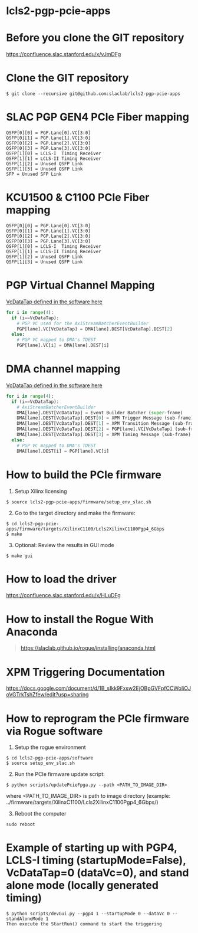 # lcls2-pgp-pcie-apps

<!--- ######################################################## -->

# Before you clone the GIT repository

https://confluence.slac.stanford.edu/x/vJmDFg

# Clone the GIT repository

```
$ git clone --recursive git@github.com:slaclab/lcls2-pgp-pcie-apps
```

<!--- ######################################################## -->

# SLAC PGP GEN4 PCIe Fiber mapping

```
QSFP[0][0] = PGP.Lane[0].VC[3:0]
QSFP[0][1] = PGP.Lane[1].VC[3:0]
QSFP[0][2] = PGP.Lane[2].VC[3:0]
QSFP[0][3] = PGP.Lane[3].VC[3:0]
QSFP[1][0] = LCLS-I  Timing Receiver
QSFP[1][1] = LCLS-II Timing Receiver
QSFP[1][2] = Unused QSFP Link
QSFP[1][3] = Unused QSFP Link
SFP = Unused SFP Link
```

<!--- ######################################################## -->

# KCU1500 & C1100 PCIe Fiber mapping

```
QSFP[0][0] = PGP.Lane[0].VC[3:0]
QSFP[0][1] = PGP.Lane[1].VC[3:0]
QSFP[0][2] = PGP.Lane[2].VC[3:0]
QSFP[0][3] = PGP.Lane[3].VC[3:0]
QSFP[1][0] = LCLS-I  Timing Receiver
QSFP[1][1] = LCLS-II Timing Receiver
QSFP[1][2] = Unused QSFP Link
QSFP[1][3] = Unused QSFP Link
```

<!--- ######################################################## -->

# PGP Virtual Channel Mapping

[VcDataTap defined in the software here](https://github.com/slaclab/lcls2-pgp-fw-lib/blob/master/python/lcls2_pgp_fw_lib/shared/_Application.py#L38)

```python
for i in range(4):
  if (i==VcDataTap):
    # PGP VC used for the AxiStreamBatcherEventBuilder
    PGP[lane].VC[VcDataTap] = DMA[lane].DEST[VcDataTap].DEST[2]
  else:
    # PGP VC mapped to DMA's TDEST
    PGP[lane].VC[i] = DMA[lane].DEST[i]
```

<!--- ######################################################## -->

# DMA channel mapping

[VcDataTap defined in the software here](https://github.com/slaclab/lcls2-pgp-fw-lib/blob/master/python/lcls2_pgp_fw_lib/shared/_Application.py#L38)

```python
for i in range(4):
  if (i==VcDataTap):
    # AxiStreamBatcherEventBuilder
    DMA[lane].DEST[VcDataTap] = Event Builder Batcher (super-frame)
    DMA[lane].DEST[VcDataTap].DEST[0] = XPM Trigger Message (sub-frame)
    DMA[lane].DEST[VcDataTap].DEST[1] = XPM Transition Message (sub-frame)
    DMA[lane].DEST[VcDataTap].DEST[2] = PGP[lane].VC[VcDataTap] (sub-frame)
    DMA[lane].DEST[VcDataTap].DEST[3] = XPM Timing Message (sub-frame)
  else:
    # PGP VC mapped to DMA's TDEST
    DMA[lane].DEST[i] = PGP[lane].VC[i]
```

<!--- ######################################################## -->

# How to build the PCIe firmware

1) Setup Xilinx licensing
```
$ source lcls2-pgp-pcie-apps/firmware/setup_env_slac.sh
```

2) Go to the target directory and make the firmware:
```
$ cd lcls2-pgp-pcie-apps/firmware/targets/XilinxC1100/Lcls2XilinxC1100Pgp4_6Gbps
$ make
```

3) Optional: Review the results in GUI mode
```
$ make gui
```

<!--- ######################################################## -->

# How to load the driver

https://confluence.slac.stanford.edu/x/HLuDFg

<!--- ######################################################## -->

# How to install the Rogue With Anaconda

> https://slaclab.github.io/rogue/installing/anaconda.html

<!--- ######################################################## -->

# XPM Triggering Documentation

https://docs.google.com/document/d/1B_sIkk9Fxsw2EjOBpGVFpfCCWoIiOJoVGTrkTshZfew/edit?usp=sharing

<!--- ######################################################## -->

# How to reprogram the PCIe firmware via Rogue software

1) Setup the rogue environment
```
$ cd lcls2-pgp-pcie-apps/software
$ source setup_env_slac.sh
```

2) Run the PCIe firmware update script:
```
$ python scripts/updatePcieFpga.py --path <PATH_TO_IMAGE_DIR>
```
where <PATH_TO_IMAGE_DIR> is path to image directory (example: ../firmware/targets/XilinxC1100/Lcls2XilinxC1100Pgp4_6Gbps/)

3) Reboot the computer
```
sudo reboot
```

<!--- ######################################################## -->

# Example of starting up with PGP4, LCLS-I timing (startupMode=False), VcDataTap=0 (dataVc=0), and stand alone mode (locally generated timing)
```
$ python scripts/devGui.py --pgp4 1 --startupMode 0 --dataVc 0 --standAloneMode 1
Then execute the StartRun() command to start the triggering
```

<!--- ######################################################## -->
